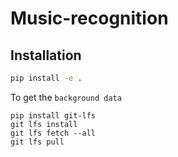 # Music-recognition

## Installation
```bash
pip install -e .
```
To get the `background data` 
```
pip install git-lfs 
git lfs install
git lfs fetch --all
git lfs pull
```
